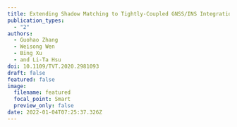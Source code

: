 ```yaml
---
title: Extending Shadow Matching to Tightly-Coupled GNSS/INS Integration System
publication_types:
  - "2"
authors:
  - Guohao Zhang
  - Weisong Wen
  - Bing Xu
  - and Li-Ta Hsu
doi: 10.1109/TVT.2020.2981093
draft: false
featured: false
image:
  filename: featured
  focal_point: Smart
  preview_only: false
date: 2022-01-04T07:25:37.326Z
---
```

